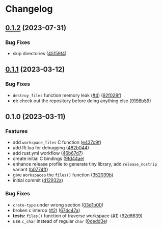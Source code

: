 # Changelog

## [0.1.2](https://github.com/nvim-neorg/neorg-dirman/compare/v0.1.1...v0.1.2) (2023-07-31)


### Bug Fixes

* skip directories ([45f59f4](https://github.com/nvim-neorg/neorg-dirman/commit/45f59f47553d1efb7e4c5b200ad0561b4342e33a))

## [0.1.1](https://github.com/nvim-neorg/neorg-dirman/compare/v0.1.0...v0.1.1) (2023-03-12)


### Bug Fixes

* `destroy_files` function memory leak ([#4](https://github.com/nvim-neorg/neorg-dirman/issues/4)) ([92f028f](https://github.com/nvim-neorg/neorg-dirman/commit/92f028fa6d8b57c35cda5e61f37869b7bd8477fe))
* **ci:** check out the repository before doing anything else ([9196b59](https://github.com/nvim-neorg/neorg-dirman/commit/9196b597d6b162c51adc9cc84bb7015a216c8b81))

## 0.1.0 (2023-03-11)


### Features

* add `workspace_files` C function ([e437c9f](https://github.com/nvim-neorg/neorg-dirman/commit/e437c9f9a73ab51be068ec0749f8ea6dbe70c97b))
* add ffi.lua for debugging ([482b044](https://github.com/nvim-neorg/neorg-dirman/commit/482b044463f704071eff34fb8f6a82ef5cac1c25))
* add rust.yml workflow ([46b67d7](https://github.com/nvim-neorg/neorg-dirman/commit/46b67d7d663b244bafca5c75ff1b3449add75168))
* create initial C bindings ([9fd44ae](https://github.com/nvim-neorg/neorg-dirman/commit/9fd44aeffccc7e6b1b0c399bb85cfa64b8ccb6dd))
* enhance release profile to generate tiny library, add `release_nostrip` variant ([b0774ff](https://github.com/nvim-neorg/neorg-dirman/commit/b0774ff2d1051296ee357597c6d9868d772fdbc5))
* give `Workspace`s the `files()` function ([352039b](https://github.com/nvim-neorg/neorg-dirman/commit/352039ba9ad55b0a9b9284c72ba2f0d09469bb55))
* initial commit ([d12932a](https://github.com/nvim-neorg/neorg-dirman/commit/d12932a24e00d11486eb941e9b136bd7f686ee60))


### Bug Fixes

* `crate-type` under wrong section ([03d1b00](https://github.com/nvim-neorg/neorg-dirman/commit/03d1b002988a7fb44d409b38bec46ab06ea5d606))
* broken c interop ([#2](https://github.com/nvim-neorg/neorg-dirman/issues/2)) ([674c47a](https://github.com/nvim-neorg/neorg-dirman/commit/674c47a06f4fde5f1b13c3c746be3ba9d158b926))
* **tests:** `files()` function of traverse workspace ([#1](https://github.com/nvim-neorg/neorg-dirman/issues/1)) ([92d6639](https://github.com/nvim-neorg/neorg-dirman/commit/92d6639baafce9efe3d9ff4b28ad0d0483d366d8))
* use `c_char` instead of regular `char` ([0dedd3e](https://github.com/nvim-neorg/neorg-dirman/commit/0dedd3e33807c3645ef42a1ef5da31fc1a676f15))
